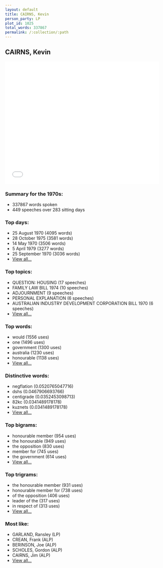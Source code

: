 ```yaml
---
layout: default
title: CAIRNS, Kevin
person_party: LP
plot_id: 1025
total_words: 337867
permalink: /:collection/:path
---
```


## CAIRNS, Kevin

<iframe width="100%" height="400" frameborder="0" scrolling="no" src="//plot.ly/~wragge/1025.embed"></iframe>


### Summary for the 1970s:

* 337867 words spoken
* 449 speeches over 283 sitting days


### Top days:

* 25 August 1970 (4095 words)
* 28 October 1975 (3581 words)
* 14 May 1970 (3506 words)
* 5 April 1979 (3277 words)
* 25 September 1970 (3036 words)
* [View all...](days/)


### Top topics:

* QUESTION: HOUSING (17 speeches)
* FAMILY LAW BILL 1974 (10 speeches)
* ADJOURNMENT (9 speeches)
* PERSONAL EXPLANATION (6 speeches)
* AUSTRALIAN INDUSTRY DEVELOPMENT CORPORATION BILL 1970 (6 speeches)
* [View all...](topics/)


### Top words:

* would (1556 uses)
* one (1496 uses)
* government (1300 uses)
* australia (1230 uses)
* honourable (1138 uses)
* [View all...](words/)


### Distinctive words:

* negflation (0.0520765047716)
* dshs (0.0467906693766)
* centigrade (0.0352453098713)
* 82kc (0.0341489178178)
* kuznets (0.0341489178178)
* [View all...](sig_words/)


### Top bigrams:

* honourable member (954 uses)
* the honourable (949 uses)
* the opposition (830 uses)
* member for (745 uses)
* the government (614 uses)
* [View all...](bigrams/)


### Top trigrams:

* the honourable member (931 uses)
* honourable member for (738 uses)
* of the opposition (406 uses)
* leader of the (317 uses)
* in respect of (313 uses)
* [View all...](trigrams/)


### Most like:

* GARLAND, Ransley (LP)
* CREAN, Frank (ALP)
* BERINSON, Joe (ALP)
* SCHOLES, Gordon (ALP)
* CAIRNS, Jim (ALP)
* [View all...](similarities/)
